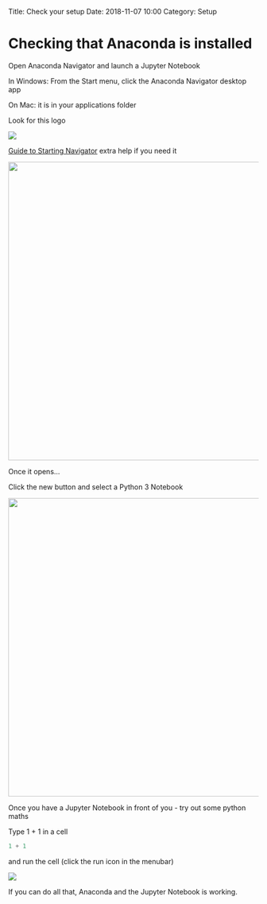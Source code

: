 Title: Check your setup
Date: 2018-11-07 10:00
Category: Setup

# Checking that Anaconda is installed

Open Anaconda Navigator and launch a Jupyter Notebook

In Windows: From the Start menu, click the Anaconda Navigator desktop app

On Mac: it is in your applications folder

Look for this logo

![]({static}/images/navigator_logo.png)

[Guide to Starting Navigator](https://docs.anaconda.com/anaconda/navigator/getting-started/) extra help if you need it

<img src="{static}/images/navigator.png" width="600">


Once it opens...

Click the new button and select a Python 3 Notebook

<img src="{static}/gifs/new-notebook.gif" width="600">

Once you have a Jupyter Notebook in front of you - try out some python maths

Type 1 + 1 in a cell 

```python
1 + 1
```

and run the cell (click the run icon in the menubar)

![]({static}/images/run_cell.jpeg)

If you can do all that, Anaconda and the Jupyter Notebook is working.
